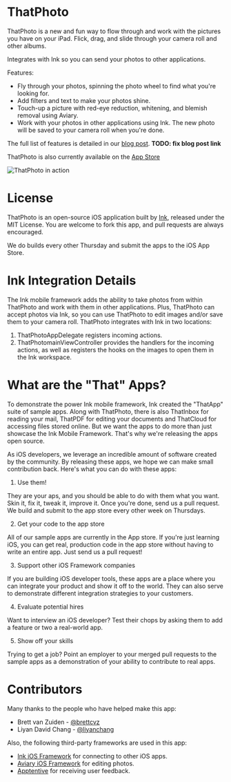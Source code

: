 ThatPhoto
=========

ThatPhoto is a new and fun way to flow through and work with the pictures you have on your iPad. Flick, drag, and slide through your camera roll and other albums. 

Integrates with Ink so you can send your photos to other applications.

Features:

* Fly through your photos, spinning the photo wheel to find what you're looking for.
* Add filters and text to make your photos shine.
* Touch-up a picture with red-eye reduction, whitening, and blemish removal using Aviary.
* Work with your photos in other applications using Ink. The new photo will be saved to your camera roll when you're done.

The full list of features is detailed in our [blog post](http://blog.inkmobility.com/post/58830177894/introducing-thatcloud-your-portal-to-your-cloud). **TODO: fix blog post link**

ThatPhoto is also currently available on the [App Store](https://itunes.apple.com/us/app/thatphoto/id681031406)

![ThatPhoto in action](http://a1.mzstatic.com/us/r30/Purple4/v4/bd/07/1a/bd071a85-5bda-e508-65fe-55d3c37c154f/screen480x480.jpeg)

License
=======
ThatPhoto is an open-source iOS application built by [Ink](www.inkmobility.com), released under the MIT License. You are welcome to fork this app, and pull requests are always encouraged.

We do builds every other Thursday and submit the apps to the iOS App Store.


Ink Integration Details
=======================
The Ink mobile framework adds the ability to take photos from within ThatPhoto and work with them in other applications. Plus, ThatPhoto can accept photos via Ink, so you can use ThatPhoto to edit images and/or save them to your camera roll. ThatPhoto integrates with Ink in two locations:

  1. ThatPhotoAppDelegate registers incoming actions.
  2. ThatPhotomainViewController provides the handlers for the incoming actions, as well as registers the hooks on the images to open them in the Ink workspace.

What are the "That" Apps?
=============================

To demonstrate the power Ink mobile framework, Ink created the "ThatApp" suite of sample apps. Along with ThatPhoto, there is also ThatInbox for reading your mail, ThatPDF for editing your documents and ThatCloud for accessing files stored online. But we want the apps to do more than just showcase the Ink Mobile Framework. That's why we're releasing the apps open source. 

As iOS developers, we leverage an incredible amount of software created by the community. By releasing these apps, we hope we can make small contribution back. Here's what you can do with these apps:
  1. Use them!
    
  They are your aps, and you should be able to do with them what you want. Skin it, fix it, tweak it, improve it. Once you're done, send us a pull request. We build and submit to the app store every other week on Thursdays.
  
  2. Get your code to the app store 

  All of our sample apps are currently in the App store. If you're just learning iOS, you can get real, production code in the app store without having to write an entire app. Just send us a pull request!

  3. Support other iOS Framework companies
  
  If you are building iOS developer tools, these apps are a place where you can integrate your product and show it off to the world. They can also serve to demonstrate different integration strategies to your customers.

  4. Evaluate potential hires
  
  Want to interview an iOS developer? Test their chops by asking them to add a feature or two a real-world app.

  5. Show off your skills
  
  Trying to get a job? Point an employer to your merged pull requests to the sample apps as a demonstration of your ability to contribute to real apps.
  
Contributors
============
Many thanks to the people who have helped make this app:

* Brett van Zuiden - [@brettcvz](https://github.com/brettcvz)
* Liyan David Chang - [@liyanchang](https://github.com/liyanchang)

Also, the following third-party frameworks are used in this app:

* [Ink iOS Framework](https://github.com/Ink/InkiOSFramework) for connecting to other iOS apps.
* [Aviary iOS Framework](http://www.aviary.com/ios) for editing photos.
* [Apptentive](https://github.com/apptentive/apptentive-ios) for receiving user feedback.